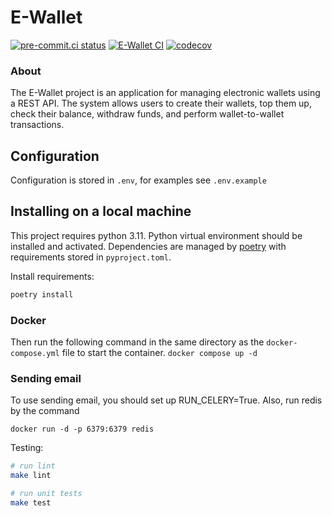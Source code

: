 # E-Wallet

[![pre-commit.ci status](https://results.pre-commit.ci/badge/github/greatlaki/e-wallet/main.svg)](https://results.pre-commit.ci/latest/github/greatlaki/e-wallet/main)
[![E-Wallet CI](https://github.com/greatlaki/e-wallet/actions/workflows/ci.yml/badge.svg)](https://github.com/greatlaki/e-wallet/actions/workflows/ci.yml)
[![codecov](https://codecov.io/gh/greatlaki/e-wallet/branch/main/graph/badge.svg?token=YBOI2S1VWE)](https://codecov.io/gh/greatlaki/e-wallet)

### About
The E-Wallet project is an application for managing electronic wallets using a REST API.
The system allows users to create their wallets, top them up, check their balance, withdraw funds,
and perform wallet-to-wallet transactions.

## Configuration
Configuration is stored in `.env`, for examples see `.env.example`

## Installing on a local machine
This project requires python 3.11. Python virtual environment should be installed and activated.
 Dependencies are managed by [poetry](https://python-poetry.org/) with requirements stored in `pyproject.toml`.

Install requirements:

```bash
poetry install
```

### Docker
Then run the following command in the same directory as the `docker-compose.yml` file to start the container.
`docker compose up -d`

### Sending email
To use sending email, you should set up RUN_CELERY=True. Also, run redis by the command

`docker run -d -p 6379:6379 redis`

Testing:
```bash
# run lint
make lint

# run unit tests
make test
```
